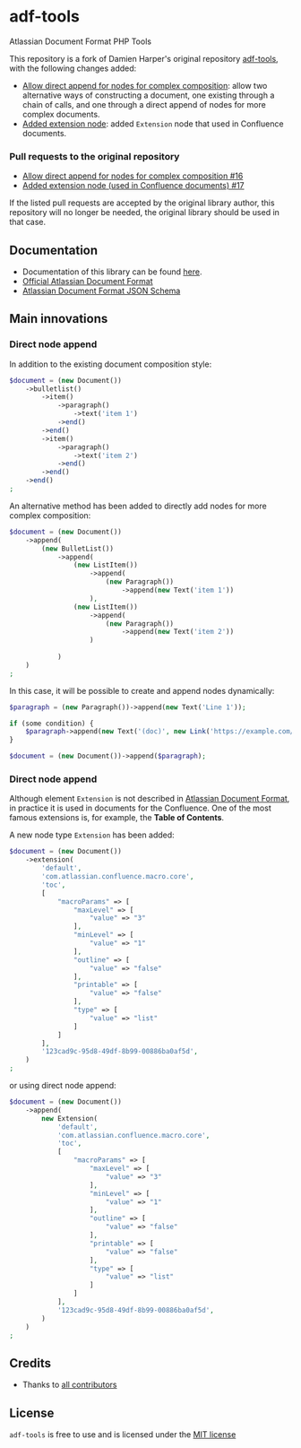 # adf-tools

Atlassian Document Format PHP Tools

This repository is a fork of Damien Harper's original repository [adf-tools](https://github.com/DamienHarper/adf-tools), with the following changes added:

- [Allow direct append for nodes for complex composition](https://github.com/sgrigorjev/adf-tools/pull/1):  allow two alternative ways of constructing a document, one existing through a chain of calls, and one through a direct append of nodes for more complex documents.
- [Added extension node](https://github.com/sgrigorjev/adf-tools/pull/2): added `Extension` node that used in Confluence documents.

### Pull requests to the original repository

- [Allow direct append for nodes for complex composition #16](https://github.com/DamienHarper/adf-tools/pull/16)
- [Added extension node (used in Confluence documents) #17](https://github.com/DamienHarper/adf-tools/pull/17)

If the listed pull requests are accepted by the original library author, this repository will no longer be needed, the original library should be used in that case.

## Documentation
- Documentation of this library can be found [here](doc/index.md).
- [Official Atlassian Document Format](https://developer.atlassian.com/cloud/jira/platform/apis/document/structure/)
- [Atlassian Document Format JSON Schema](https://unpkg.com/@atlaskit/adf-schema@24.0.0/dist/json-schema/v1/full.json)

## Main innovations

### Direct node append
In addition to the existing document composition style:
```php
$document = (new Document())
    ->bulletlist()
        ->item()
            ->paragraph()
                ->text('item 1')
            ->end()
        ->end()
        ->item()
            ->paragraph()
                ->text('item 2')
            ->end()
        ->end()
    ->end()
;
```
An alternative method has been added to directly add nodes for more complex composition:
```php
$document = (new Document())
    ->append(
        (new BulletList())
            ->append(
                (new ListItem())
                    ->append(
                        (new Paragraph())
                            ->append(new Text('item 1'))
                    ),
                (new ListItem())
                    ->append(
                        (new Paragraph())
                            ->append(new Text('item 2'))
                    )
                    
            )
    )
;
```
In this case, it will be possible to create and append nodes dynamically:
```php
$paragraph = (new Paragraph())->append(new Text('Line 1'));

if (some condition) {
    $paragraph->append(new Text('(doc)', new Link('https://example.com/doc')));
}

$document = (new Document())->append($paragraph);
```

### Direct node append

Although element `Extension` is not described in [Atlassian Document Format](https://developer.atlassian.com/cloud/jira/platform/apis/document/structure/), in practice it is used in documents for the Confluence. One of the most famous extensions is, for example, the **Table of Contents**.

A new node type `Extension` has been added:
```php
$document = (new Document())
    ->extension(
        'default',
        'com.atlassian.confluence.macro.core',
        'toc',
        [
            "macroParams" => [
                "maxLevel" => [
                    "value" => "3"
                ],
                "minLevel" => [
                    "value" => "1"
                ],
                "outline" => [
                    "value" => "false"
                ],
                "printable" => [
                    "value" => "false"
                ],
                "type" => [
                    "value" => "list"
                ]
            ]
        ],
        '123cad9c-95d8-49df-8b99-00886ba0af5d',
    )
;
```
or using direct node append:
```php
$document = (new Document())
    ->append(
        new Extension(
            'default',
            'com.atlassian.confluence.macro.core',
            'toc',
            [
                "macroParams" => [
                    "maxLevel" => [
                        "value" => "3"
                    ],
                    "minLevel" => [
                        "value" => "1"
                    ],
                    "outline" => [
                        "value" => "false"
                    ],
                    "printable" => [
                        "value" => "false"
                    ],
                    "type" => [
                        "value" => "list"
                    ]
                ]
            ],
            '123cad9c-95d8-49df-8b99-00886ba0af5d',
        )
    )
;
```

## Credits
- Thanks to [all contributors](https://github.com/DamienHarper/adf-tools/graphs/contributors)

## License
`adf-tools` is free to use and is licensed under the [MIT license](http://www.opensource.org/licenses/mit-license.php)
